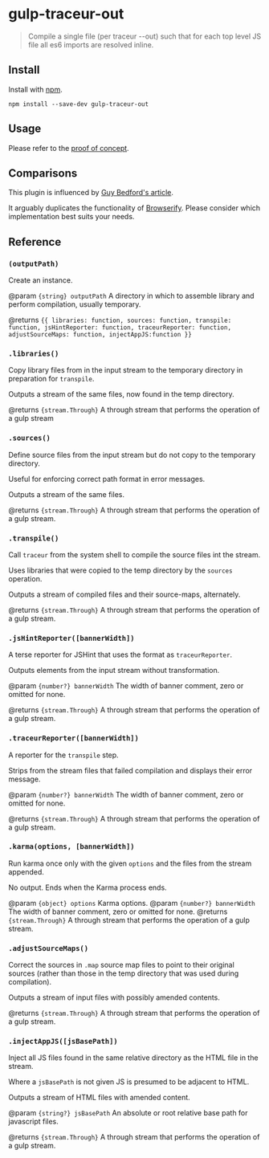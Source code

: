 # gulp-traceur-out

> Compile a single file (per traceur --out) such that for each top level JS file all es6 imports are resolved inline.

## Install

Install with [npm](https://npmjs.org/package/gulp-traceur-out).

```
npm install --save-dev gulp-traceur-out
```

## Usage

Please refer to the [proof of concept](https://github.com/bholloway/es6-modular).

## Comparisons

This plugin is influenced by [Guy Bedford's article](http://guybedford.com/practical-workflows-for-es6-modules).

It arguably duplicates the functionality of [Browserify](http://browserify.org/). Please consider which implementation
best suits your needs.

## Reference

### `(outputPath)`

Create an instance.

@param `{string} outputPath` A directory in which to assemble library and perform compilation, usually temporary.

@returns `{{ libraries: function, sources: function, transpile: function, jsHintReporter: function,
 traceurReporter: function, adjustSourceMaps: function, injectAppJS:function }}`
 
### `.libraries()`

Copy library files from in the input stream to the temporary directory in preparation for `transpile`.

Outputs a stream of the same files, now found in the temp directory.

@returns `{stream.Through}` A through stream that performs the operation of a gulp stream

### `.sources()`

Define source files from the input stream but do not copy to the temporary directory.

Useful for enforcing correct path format in error messages.

Outputs a stream of the same files.

@returns `{stream.Through}` A through stream that performs the operation of a gulp stream.

### `.transpile()`

Call `traceur` from the system shell to compile the source files int the stream.

Uses libraries that were copied to the temp directory by the `sources` operation.

Outputs a stream of compiled files and their source-maps, alternately.

@returns `{stream.Through}` A through stream that performs the operation of a gulp stream.

### `.jsHintReporter([bannerWidth])`

A terse reporter for JSHint that uses the format as `traceurReporter`.

Outputs elements from the input stream without transformation.

@param `{number?} bannerWidth` The width of banner comment, zero or omitted for none.

@returns `{stream.Through}` A through stream that performs the operation of a gulp stream.

### `.traceurReporter([bannerWidth])`

A reporter for the `transpile` step.

Strips from the stream files that failed compilation and displays their error message.

@param `{number?} bannerWidth` The width of banner comment, zero or omitted for none.

@returns `{stream.Through}` A through stream that performs the operation of a gulp stream.

### `.karma(options, [bannerWidth])`

Run karma once only with the given `options` and the files from the stream appended.

No output. Ends when the Karma process ends.

@param `{object} options` Karma options.
@param `{number?} bannerWidth` The width of banner comment, zero or omitted for none.
@returns `{stream.Through}` A through stream that performs the operation of a gulp stream.

### `.adjustSourceMaps()`

Correct the sources in `.map` source map files to point to their original sources (rather than those in the temp
directory that was used during compilation).

Outputs a stream of input files with possibly amended contents.

@returns `{stream.Through}` A through stream that performs the operation of a gulp stream.

### `.injectAppJS([jsBasePath])`

Inject all JS files found in the same relative directory as the HTML file in the stream.

Where a `jsBasePath` is not given JS is presumed to be adjacent to HTML.

Outputs a stream of HTML files with amended content.

@param `{string?} jsBasePath` An absolute or root relative base path for javascript files.

@returns `{stream.Through}` A through stream that performs the operation of a gulp stream.
    